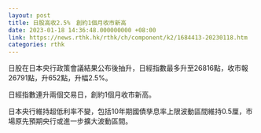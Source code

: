```yaml
---
layout: post
title: 日股高收2.5%　創約1個月收市新高
date: 2023-01-18 14:36:48.000000000 +08:00
link: https://news.rthk.hk/rthk/ch/component/k2/1684413-20230118.htm
categories: rthk
---
```


日股在日本央行政策會議結果公布後抽升，日經指數最多升至26816點，收市報26791點，升652點，升幅2.5%。

日經指數連升兩個交易日，創約1個月收市新高。

日本央行維持超低利率不變，包括10年期國債孳息率上限波動區間維持0.5厘，市場原先預期央行或進一步擴大波動區間。
